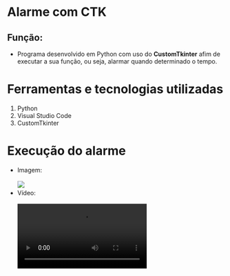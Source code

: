# Alarme com CTK

## Função:
* Programa desenvolvido em Python com uso do <b>CustomTkinter</b> afim de executar a sua função, ou seja, alarmar quando determinado o tempo.

# Ferramentas e tecnologias utilizadas
1. Python
2. Visual Studio Code
3. CustomTkinter
   
# Execução do alarme
* Imagem: <br> <br> <img src= "https://user-images.githubusercontent.com/115847227/204671536-18af2e4c-acf5-4d5e-8369-a4df8bab158b.PNG">
* Vídeo: <br> <br> <video src=/img/video.mkv>
![tela]()
